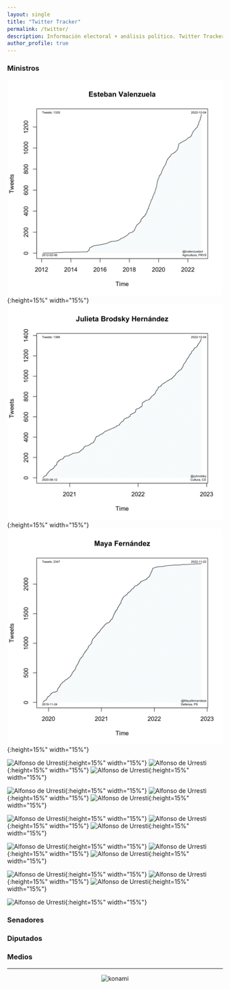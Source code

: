 ```yaml
---
layout: single
title: "Twitter Tracker"
permalink: /twitter/
description: Información electoral + análisis político. Twitter Tracker.
author_profile: true
---
```



### Ministros

![Agricultura](images/twitter/ministers/tvalenzuelavt.png){:height=15%" width="15%"} ![Bienes Nacionales](images/twitter/ministers/jubrodsky.png){:height=15%" width="15%"} ![Defensa](images/twitter/ministers/Mayafernandeza.png){:height=15%" width="15%"}

![Alfonso de Urresti](sadiaz1.png){:height=15%" width="15%"} ![Alfonso de Urresti](GiorgioJackson.png){:height=15%" width="15%"} ![Alfonso de Urresti](javieratoroc.png){:height=15%" width="15%"}

![Alfonso de Urresti](nico_grau.png){:height=15%" width="15%"} ![Alfonso de Urresti](ProfMarcoAvila.png){:height=15%" width="15%"} ![Alfonso de Urresti](mariomarcelc.png){:height=15%" width="15%"}

![Alfonso de Urresti](Carolina_Toha.png){:height=15%" width="15%"} ![Alfonso de Urresti](mriost.png){:height=15%" width="15%"} ![Alfonso de Urresti](Maisa_Rojas.png){:height=15%" width="15%"}

![Alfonso de Urresti](totiorellanag.png){:height=15%" width="15%"} ![Alfonso de Urresti](jcgarciapdea.png){:height=15%" width="15%"} ![Alfonso de Urresti](UrrejolaRREE.png){:height=15%" width="15%"}

![Alfonso de Urresti](camila_vallejo.png){:height=15%" width="15%"} ![Alfonso de Urresti](jeannette_jara.png){:height=15%" width="15%"} ![Alfonso de Urresti](JCMunozMarquez.png){:height=15%" width="15%"}

![Alfonso de Urresti](carlosmontestwt.png){:height=15%" width="15%"}

### Senadores




### Diputados




### Medios





---

<!-- NES -->
<style>
.aligncenter {
    text-align: center;
}
</style>
<p class="aligncenter">
    <img src="/images/nes.png" width="30" height="30" alt="konami" />
</p>
<script src="/js/topsecret.js"></script>

<script src="/js/cyberdelia.js"></script>

<script type="text/javascript"> var msTag = {"site":"tnw","page":"home","cyberdelia_page_type":"home","data":{"sponsorName":false,"isSponsoredCategory":false}}</script>

<script src="https://cdn0.tnwcdn.com/wp-content/themes/cyberdelia/assets/js/app.min.js?v=1585558461" type="text/javascript" async=""></script>



<!-- Popup -->
<!-- <script src="/sweetalerts2/dist/sweetalert2.all.min.js"></script>

<script type="text/javascript">

setTimeout(function(){Swal.fire({
  title: '¡Apoya a Tresquintos!',
  text: 'Ayúdanos a mantener el sitio activo e independiente',
  footer: '<a href="https://tresquintos.us15.list-manage.com/subscribe/post?u=3a6f5773bbbc78ea5a0003f67&id=8c164eff0f">Suscríbete al Newsletter Aquí</a>',
  imageUrl: '/images/pc.png',
  imageWidth: 80,
  imageHeight: 80,
  imageAlt: 'Custom image',
  timer: 45000,
  timerProgressBar: true,
  width: 500,
  showCloseButton: true,
  showDenyButton: true,
  showCancelButton: false,
  confirmButtonText: `Una Vez`,
  denyButtonText: `Mensual`,
  cancelButtonText: `No por ahora`,
  }).then((result) => {
  if (result.isConfirmed) {
    window.open("https://tresquintos.cl/donaciones/")
  } else if (result.isDenied) {
    window.open("https://tresquintos.cl/donaciones/")
  }
  })
  },15000);
</script> -->


<!-- Favicon -->
<link rel="apple-touch-icon" sizes="180x180" href="/apple-touch-icon.png">
<link rel="icon" type="image/png" sizes="32x32" href="/favicon-32x32.png">
<link rel="icon" type="image/png" sizes="16x16" href="/favicon-16x16.png">
<link rel="manifest" href="/site.webmanifest">
<link rel="mask-icon" href="/safari-pinned-tab.svg" color="#5bbad5">
<meta name="msapplication-TileColor" content="#b91d47">
<meta name="theme-color" content="#ffffff">


<!-- Finisce sempre così, con la morte.
Prima però c’è stata la vita,
nascosta sotto i bla, bla, bla, bla, bla.
È tutto sedimentato sotto il chiacchiericcio e il rumore:
il silenzio e il sentimento,
l’emozione e la paura,
gli sparuti incostanti sprazzi di bellezza
e poi lo squallore disgraziato e l’uomo miserabile.
Tutto sepolto nella coperta
dell’imbarazzo dello stare al mondo:
bla, bla, bla, bla.
Altrove c’è l’Altrove,
io non mi occupo dell’Altrove.
Dunque che questo romanzo abbia inizio.
In fondo è solo un trucco, si è solo un trucco. kb. -->
